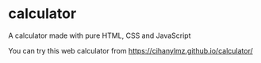 # calculator
A calculator made with pure HTML, CSS and JavaScript

You can try this web calculator from https://cihanylmz.github.io/calculator/
